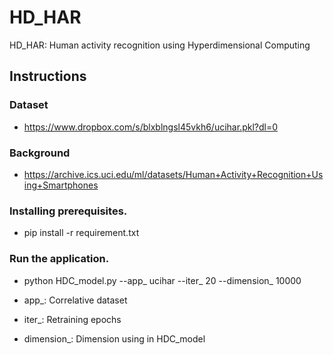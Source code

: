 # HD_HAR
HD_HAR: Human activity recognition using Hyperdimensional Computing

## Instructions

### Dataset
 - https://www.dropbox.com/s/blxblngsl45vkh6/ucihar.pkl?dl=0

### Background
 - https://archive.ics.uci.edu/ml/datasets/Human+Activity+Recognition+Using+Smartphones

### Installing prerequisites.
 - pip install -r requirement.txt

### Run the application.
 - python HDC_model.py --app_ ucihar --iter_ 20 --dimension_ 10000

 - app_: Correlative dataset
 - iter_: Retraining epochs
 - dimension_: Dimension using in HDC_model

